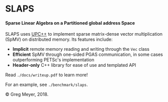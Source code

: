 # SLAPS
#### Sparse Linear Algebra on a Partitioned global address Space

SLAPS uses [UPC++](https://bitbucket.org/berkeleylab/upcxx/wiki/Home) to implement sparse matrix-dense vector multiplication (SpMV) on distributed memory. Its features include:

 - **Implicit** remote memory reading and writing through the `Vec` class
 - **Efficient** SpMV through one-sided PGAS communication, in some cases outperforming PETSc's implementation
 - **Header-only** C++ library for ease of use and templated API

Read `./docs/writeup.pdf` to learn more!

For an example, see `./benchmark/slaps`.

&copy; Greg Meyer, 2018.
